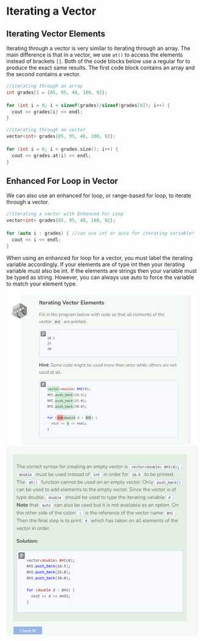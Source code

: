 # Iterating a Vector
## Iterating Vector Elements
Iterating through a vector is very similar to iterating through an array. The main difference is that in a vector, we use `at()` to access the elements instead of brackets `[]`. Both of the code blocks below use a regular for to produce the exact same results. The first code block contains an array and the second contains a vector.

```cpp
//iterating through an array
int grades[] = {85, 95, 48, 100, 92};

for (int i = 0; i < sizeof(grades)/sizeof(grades[0]); i++) {
  cout << grades[i] << endl;
}
```

```cpp
//iterating through an vector
vector<int> grades{85, 95, 48, 100, 92};

for (int i = 0; i < grades.size(); i++) {
  cout << grades.at(i) << endl;
}
```

## Enhanced For Loop in Vector
We can also use an enhanced for loop, or range-based for loop, to iterate through a vector.

```cpp
//iterating a vector with Enhanced For Loop
vector<int> grades{85, 95, 48, 100, 92};

for (auto i : grades) { //can use int or auto for iterating variable!
  cout << i << endl;
}
```

When using an enhanced for loop for a vector, you must label the iterating variable accordingly. If your elements are of type int then your iterating variable must also be int. If the elements are strings then your variable must be typed as string. However, you can always use auto to force the variable to match your element type.

![Question 4-1](_assets/Q4-1.png)
![Question 4-2](_assets/Q4-2.png)